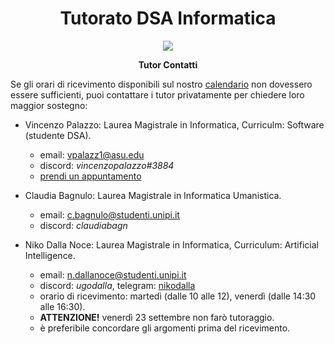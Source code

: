 <div align="center">
  <h1> Tutorato DSA Informatica </h1>

  <img src="https://study-eu.s3.amazonaws.com/uploads/university/university-of-pisa-logo.png" />

  <p>
    <strong> Tutor Contatti </strong>
  </p>
</div>

Se gli orari di ricevimento disponibili sul nostro [calendario](https://calendar.google.com/calendar/embed?src=dbe2ikgm55j7hkupumek316lfc%40group.calendar.google.com) non dovessero essere sufficienti, puoi contattare i tutor privatamente per chiedere loro maggior sostegno:

- Vincenzo Palazzo: Laurea Magistrale in Informatica, Curriculm: Software (studente DSA).
    - email: [vpalazz1@asu.edu](mailto:vpalazz1@asu.edu)
    - discord: *vincenzopalazzo#3884*
    - [prendi un appuntamento](https://cal.com/team/unipi-dsa-tutor)

- Claudia Bagnulo: Laurea Magistrale in Informatica Umanistica.
    - email: [c.bagnulo@studenti.unipi.it](mailto:c.bagnulo@studenti.unipi.it)
    - discord: *claudiabagn*

- Niko Dalla Noce: Laurea Magistrale in Informatica, Curriculum: Artificial Intelligence.
  - email: [n.dallanoce@studenti.unipi.it](mailto:n.dallanoce@studenti.unipi.it)
  - discord: *ugodalla*, telegram: [nikodalla](https://t.me/nikodalla)
  - orario di ricevimento: martedì (dalle 10 alle 12), venerdì (dalle 14:30 alle 16:30).
  - **ATTENZIONE!** venerdì 23 settembre non farò tutoraggio.
  - è preferibile concordare gli argomenti prima del ricevimento.